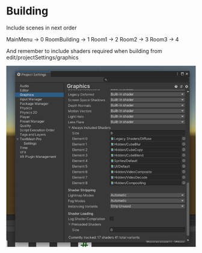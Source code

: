 

# Building

Include scenes in next order

MainMenu -> 0 
RoomBuilding -> 1
Room1 -> 2
Room2 -> 3
Room3 -> 4

And remember to include shaders required when building from edit/projectSettings/graphics

![shaders](./Docs/shaders_required_to_build_project.png)
